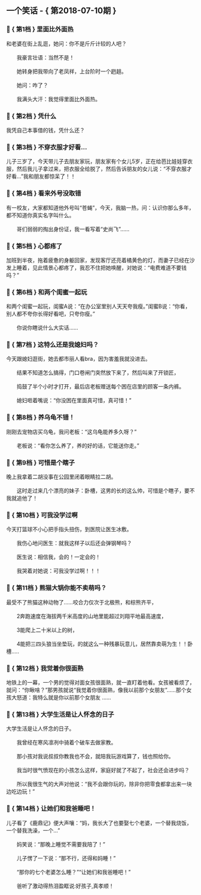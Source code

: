 ## 一个笑话 - { 第2018-07-10期 }
</hr>

### :jack_o_lantern: { 第1档 } 里面比外面热
和老婆在街上乱逛，她问：你不是斤斤计较的人吧？<br/><br/>　　我豪言壮语：当然不是！<br/><br/>　　她转身把我带向了老凤祥，上台阶时一个趔趄。<br/><br/>　　她问：咋了？<br/><br/>　　我满头大汗：我觉得里面比外面热。


### :jack_o_lantern: { 第2档 } 凭什么
我凭自己本事借的钱，凭什么还？


### :jack_o_lantern: { 第3档 } 不穿衣服才好看…
儿子三岁了，今天带儿子去朋友家玩，朋友家有个女儿5岁，正在给芭比娃娃穿衣服，然后我儿子拿过来，把衣服全给脱了，然后告诉朋友的女儿说：“不穿衣服才好看…”我和朋友都惊呆了！！


### :jack_o_lantern: { 第4档 } 看来外号没取错
有一校友，大家都知道他外号叫“苍蝇”，今天，我脑一热，问：认识你那么多年，都不知道你真实名字叫什么。<br/><br/>　　哥们弱弱的掏出身份证，我一看写着“史尚飞”……


### :jack_o_lantern: { 第5档 } 心都疼了
加班到半夜，拖着疲惫的身躯回家，发现客厅还亮着橘黄色的灯，而妻子已经在沙发上睡着，见此情景心都疼了，我忍不住把她唤醒，对她说：“电费难道不要钱吗？”


### :jack_o_lantern: { 第6档 } 和两个闺蜜一起玩
和两个闺蜜一起玩，闺蜜A说：“在办公室里别人天天夸我瘦。”闺蜜B说：“你看，别人都不夸你长得好看吧，只夸你瘦。”<br/><br/>　　你说你瞎说什么大实话……


### :jack_o_lantern: { 第7档 } 这特么还是我媳妇吗？
今天跟媳妇逛街，她去都市丽人看bra，因为害羞我就没进去。<br/><br/>　　结果不知道怎么搞得，门口卷闸门突然放下来了，然后叫来了开锁匠，<br/><br/>　　捣鼓了半个小时才打开，最后店老板赠送每个困在店里的顾客一条内裤。<br/><br/>　　媳妇咂着嘴说：“你没困在里面真可惜，真可惜！”


### :jack_o_lantern: { 第8档 } 养乌龟不错！
刚刚去宠物店买乌龟，我问老板：“这乌龟能养多久呀？”<br/><br/>　　老板说：“看你怎么养了，养的好的话，它能送你走。”


### :jack_o_lantern: { 第9档 } 可惜是个瞎子
晚上我拿着二胡没事在公园里闭着眼睛拉二胡。<br/><br/>　　这时走过来几个漂亮的妹子：卧槽，这男的长的这么帅，可惜是个瞎子，要不我就追他了！


### :jack_o_lantern: { 第10档 } 可我没学过啊
今天打篮球不小心把手指头扭伤，到医院让医生冰敷。<br/><br/>　　我伤心地问医生：就我这样子以后还会弹钢琴吗？<br/><br/>　　医生说：相信我，会的！一定会的！<br/><br/>　　我哭着对她说：可我没学过啊！！！


### :jack_o_lantern: { 第11档 } 熊猫大锅你能不卖萌吗？
最受不了熊猫这种动物了……咬合力仅次于北极熊，和棕熊齐平，<br/><br/>　　2奔跑速度在海拔两千米高度的山地里能超过刘翔平地最高速度，<br/><br/>　　3能爬上二十米以上的树，<br/><br/>　　4能把三四头狼当坐垫玩，的就这么一种残暴玩意儿，居然靠卖萌为生！！卧槽.....


### :jack_o_lantern: { 第12档 } 我觉着你很面熟
地铁上的一幕，一个男的觉得对面女孩很面熟，就一直盯着他看。女孩被看烦了，就问：“你瞅啥？”那男孩就说“我觉着你很面熟，像我以前那个女朋友”……那个女孩大怒道：我特么就是你以前那个女朋友 ……


### :jack_o_lantern: { 第13档 } 大学生活是让人怀念的日子
大学生活是让人怀念的日子。<br/><br/>　　我曾经在寒风凛冽中骑着个破车去做家教。<br/><br/>　　那小孩对我说叔叔你教我也不会，就陪我玩游戏算了，钱也照给你。<br/><br/>　　我当时很气愤现在的小孩怎么这样，家庭好就了不起了，社会还会进步吗？<br/><br/>　　所以我很生气的大声对他说：“我不会跟你玩的，除非你把零食都拿出来一块边吃边玩！”


### :jack_o_lantern: { 第14档 } 让她们和我爸睡吧！
儿子看了《鹿鼎记》便大声嚷：“妈，我长大了也要娶七个老婆，一个替我烧饭，一个替我洗澡，一个…”<br/><br/>　　妈笑说：“那晚上睡觉不需要我陪了！”<br/><br/>　　儿子愣了一下说：“那不行，还得和妈睡！”<br/><br/>　　“那你的七个老婆怎么睡？”“让她们和我爸睡吧！”<br/><br/>　　爸听了激动得热泪盈眶说:好孩子,真孝顺！

